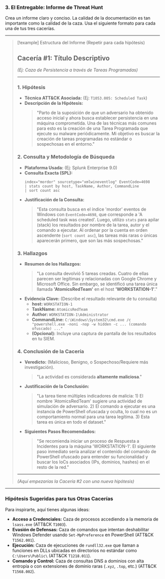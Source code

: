 ### 3. El Entregable: Informe de Threat Hunt

Crea un informe claro y conciso. La calidad de la documentación es tan importante como la calidad de la caza. Usa el siguiente formato para cada una de tus tres cacerías.

---
> [!example] Estructura del Informe (Repetir para cada hipótesis)
>
> ## Cacería #1: Título Descriptivo
> *(Ej: Caza de Persistencia a través de Tareas Programadas)*
>
> ---
>
> ### 1. Hipótesis
> -   **Técnica ATT&CK Asociada:** (Ej: `T1053.005: Scheduled Task`)
> -   **Descripción de la Hipótesis:**
>     > "Parto de la suposición de que un adversario ha obtenido acceso inicial y ahora busca establecer persistencia en una máquina comprometida. Una de las técnicas más comunes para esto es la creación de una Tarea Programada que ejecute su malware periódicamente. Mi objetivo es buscar la creación de tareas programadas no estándar o sospechosas en el entorno."
>
> ### 2. Consulta y Metodología de Búsqueda
> -   **Plataforma Usada:** (Ej: Splunk Enterprise 9.0)
> -   **Consulta Exacta (SPL):**
>     ```splunk
>     index="mordor" sourcetype="xmlwineventlog" EventCode=4698
>     | stats count by host, TaskName, Author, CommandLine
>     | sort count asc
>     ```
> -   **Justificación de la Consulta:**
>     > "Esta consulta busca en el índice 'mordor' eventos de Windows con `EventCode=4698`, que corresponde a 'A scheduled task was created'. Luego, utilizo `stats` para apilar (stack) los resultados por nombre de la tarea, autor y el comando a ejecutar. Al ordenar por la cuenta en orden ascendente (`sort count asc`), las tareas más raras o únicas aparecerán primero, que son las más sospechosas."
>
> ### 3. Hallazgos
> -   **Resumen de los Hallazgos:**
>     > "La consulta devolvió 5 tareas creadas. Cuatro de ellas parecen ser legítimas y relacionadas con Google Chrome y Microsoft Office. Sin embargo, se identificó una tarea única llamada **'AtomicsRedTeam'** en el host **'WORKSTATION-1'**."
> -   **Evidencia Clave:** (Describe el resultado relevante de tu consulta)
>     -   **host:** `WORKSTATION-1`
>     -   **TaskName:** `AtomicsRedTeam`
>     -   **Author:** `WORKSTATION-1\Administrator`
>     -   **CommandLine:** `C:\Windows\System32\cmd.exe /c "powershell.exe -noni -nop -w hidden -c ... (comando ofuscado) ..."`
>     -   **(Opcional):** Incluye una captura de pantalla de los resultados en tu SIEM.
>
> ### 4. Conclusión de la Cacería
> -   **Veredicto:** (Malicioso, Benigno, o Sospechoso/Requiere más investigación).
>     > "La actividad es considerada **altamente maliciosa**."
> -   **Justificación de la Conclusión:**
>     > "La tarea tiene múltiples indicadores de malicia: 1) El nombre 'AtomicsRedTeam' sugiere una actividad de simulación de adversario. 2) El comando a ejecutar es una instancia de PowerShell ofuscada y oculta, lo cual no es un comportamiento normal para una tarea legítima. 3) Esta tarea es única en todo el dataset."
> -   **Siguientes Pasos Recomendados:**
>     > "Se recomienda iniciar un proceso de Respuesta a Incidentes para la máquina 'WORKSTATION-1'. El siguiente paso inmediato sería analizar el contenido del comando de PowerShell ofuscado para entender su funcionalidad y buscar los IoCs asociados (IPs, dominios, hashes) en el resto de la red."
>
> ---
> *(Aquí empezarías la Cacería #2 con una nueva hipótesis)*

---

### Hipótesis Sugeridas para tus Otras Cacerías

Para inspirarte, aquí tienes algunas ideas:
-   **Acceso a Credenciales:** Caza de procesos accediendo a la memoria de `lsass.exe` (ATT&CK `T1003`).
-   **Evasión de Defensas:** Caza de comandos que intentan deshabilitar Windows Defender usando `Set-MpPreference` en PowerShell (ATT&CK `T1562.001`).
-   **Ejecución:** Caza de ejecuciones de `rundll32.exe` que llaman a funciones en DLLs ubicadas en directorios no estándar como `C:\Users\Public\` (ATT&CK `T1218.011`).
-   **Comando y Control:** Caza de consultas DNS a dominios con alta entropía o con extensiones de dominio raras (`.xyz`, `.top`, etc.) (ATT&CK `T1568.002`).
```